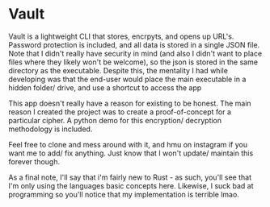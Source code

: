 # Vault

Vault is a lightweight CLI that stores, encrpyts, and opens up URL's. Password protection is included, and all data is stored in a single JSON file. Note that I didn't really have security in mind (and also I didn't want to place files where they likely won't be welcome), so the json is stored in the same directory as the executable. Despite this, the mentality I had while developing was that the end-user would place the main executable in a hidden folder/ drive, and use a shortcut to access the app

This app doesn't really have a reason for existing to be honest. The main reason I created the project was to create a proof-of-concept for a particular cipher. A python demo for this encryption/ decryption methodology is included.

Feel free to clone and mess around with it, and hmu on instagram if you want me to add/ fix anything. Just know that I won't update/ maintain this forever though.


As a final note, I'll say that i'm fairly new to Rust - as such, you'll see that I'm only using the languages basic concepts here. Likewise, I suck bad at programming so you'll notice that my implementation is terrible lmao.
